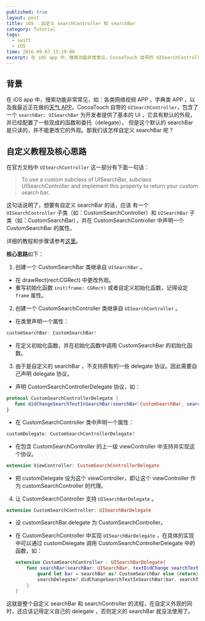```yaml
---
published: true
layout: post
title: iOS ：自定义 searchController 和 searchBar
category: Tutorial
tags: 
  - swift
  - iOS
time: 2016.09.07 13:19:00
excerpt: 在 iOS app 中，搜索功能非常常见，CocoaTouch 自带的 UISearchController，包含了一个 searchBar: UISearchBar 为开发者提供了基本的 UI ，它具有默认的外观，并已经配置了一些现成的函数和委托（delegate）。但是这个默认的 searchBar 是只读的，并不能更改它的外观。那我们该怎样自定义 searchBar 呢？
---
```


## 背景

在 iOS app 中，搜索功能非常常见，如：各类网络视频 APP ，字典类 APP ，以及我最近正在做的[天气 APP](https://github.com/LinShiwei/WeatherDemo)。CocoaTouch 自带的 `UISearchController`，包含了一个 `searchBar: UISearchBar` 为开发者提供了基本的 UI ，它具有默认的外观，并已经配置了一些现成的函数和委托（delegate）。
但是这个默认的 searchBar 是只读的，并不能更改它的外观。那我们该怎样自定义 searchBar 呢？

## 自定义教程及核心思路

在官方文档中 `UISearchController` 这一部分有下面一句话：

> To use a custom subclass of UISearchBar, subclass UISearchController and implement this property to return your custom search bar.

这句话说明了，想要有自定义 searchBar 的话，应该 有一个 `UISearchController` 子类（如：CustomSearchController）和 `UISearchBar` 子类（如：CustomSearchBar），并在 CustomSearchController 中声明一个 CustomSearchBar 的属性。

详细的教程和步骤请参考[这里](http://www.appcoda.com/custom-search-bar-tutorial/)。

**核心思路**如下：

1. 创建一个 CustomSearchBar 类继承自 `UISearchBar` 。
 - 在 drawRect(rect:CGRect) 中更改外观。
 - 重写初始化函数 `init(frame: CGRect)` 或者自定义初始化函数，记得设定 `frame` 属性。

2. 创建一个 CustomSearchController 类继承自 `UISearchController` 。
 - 在类里声明一个属性：

 ```swift
 customSearchBar: CustomSearchBar!
 ```
 
 - 在定义初始化函数，并在初始化函数中调用 CustomSearchBar 的初始化函数。

3. 由于是自定义的 searchBar ，不支持原有的一些 delegate 协议。因此需要自己声明 delegate 协议。
 - 声明 CustomSearchControllerDelegate 协议，如：
 
 ```swift
protocol CustomSearchControllerDelegate {
    func didChangeSearchTextInSearchBar(searchBar:CustomSearchBar, searchText:String)
} 
```
 
 - 在 CustomSearchController 类中声明一个属性：
 
 ```swift
 customDelegate: CustomSearchControllerDelegate?
 ```
 
 - 在包含 CustomSearchController 的上一级 viewController 中支持并实现这个协议。
 
 ```swift
 extension ViewController: CustomSearchControllerDelegate
 ```
 
 - 把 customDelegate 设为这个 viewController，即让这个 viewController 作为 customSearchController 的代理。 

4. 让 CustomSearchController 支持 `UISearchBarDelegate` 。
  
  ```swift
 extension CustomSearchController: UISearchBarDelegate
  ```

 - 设 customSearchBar.delegate 为 CustomSearchController。
 - 在 CustomSearchController 中实现 `UISearchBarDelegate` ，在具体的实现中可以通过 customDelegate 调用 CustomSearchControllerDelegate 中的函数，如：
  
	```swift
	extension CustomSearchController : UISearchBarDelegate{
	    func searchBar(searchBar: UISearchBar, textDidChange searchText: String) {
	        guard let bar = searchBar as? CustomSearchBar else {return}
	        searchDelegate?.didChangeSearchTextInSearchBar(bar, searchText: searchText)
	    }
	}  
	```

这就是整个自定义 searchBar 和 searchController 的流程，在自定义外观的同时，还应该记得定义自己的 delegate ，否则定义的 searchBar 就没法使用了。


